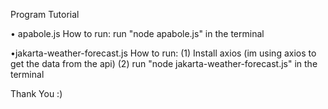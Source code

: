 Program Tutorial

• apabole.js
How to run: run "node apabole.js" in the terminal

•jakarta-weather-forecast.js
How to run: (1) Install axios (im using axios to get the data from the api) (2) run "node jakarta-weather-forecast.js" in the terminal

Thank You :)
